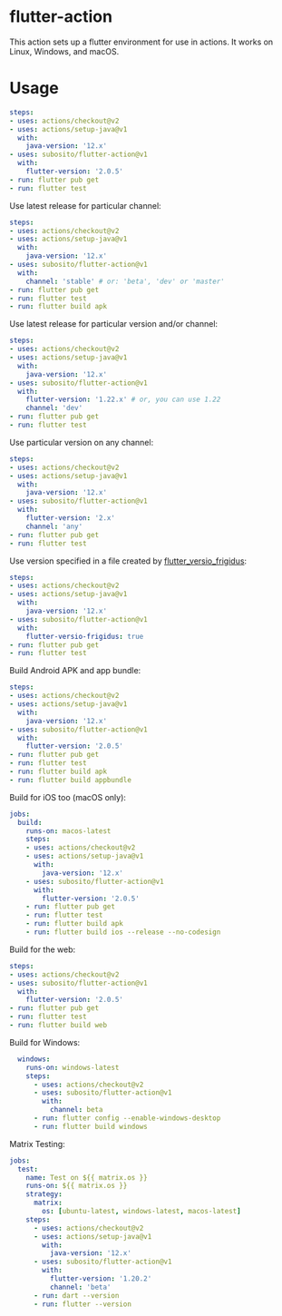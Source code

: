 # flutter-action

This action sets up a flutter environment for use in actions. It works on Linux, Windows, and macOS.

# Usage

```yaml
steps:
- uses: actions/checkout@v2
- uses: actions/setup-java@v1
  with:
    java-version: '12.x'
- uses: subosito/flutter-action@v1
  with:
    flutter-version: '2.0.5'
- run: flutter pub get
- run: flutter test
```

Use latest release for particular channel:

```yaml
steps:
- uses: actions/checkout@v2
- uses: actions/setup-java@v1
  with:
    java-version: '12.x'
- uses: subosito/flutter-action@v1
  with:
    channel: 'stable' # or: 'beta', 'dev' or 'master'
- run: flutter pub get
- run: flutter test
- run: flutter build apk
```

Use latest release for particular version and/or channel:

```yaml
steps:
- uses: actions/checkout@v2
- uses: actions/setup-java@v1
  with:
    java-version: '12.x'
- uses: subosito/flutter-action@v1
  with:
    flutter-version: '1.22.x' # or, you can use 1.22
    channel: 'dev'
- run: flutter pub get
- run: flutter test
```

Use particular version on any channel:

```yaml
steps:
- uses: actions/checkout@v2
- uses: actions/setup-java@v1
  with:
    java-version: '12.x'
- uses: subosito/flutter-action@v1
  with:
    flutter-version: '2.x'
    channel: 'any'
- run: flutter pub get
- run: flutter test
```

Use version specified in a file created by [flutter_versio_frigidus](https://github.com/stelynx/flutter_versio_frigidus):

```yaml
steps:
- uses: actions/checkout@v2
- uses: actions/setup-java@v1
  with:
    java-version: '12.x'
- uses: subosito/flutter-action@v1
  with:
    flutter-versio-frigidus: true
- run: flutter pub get
- run: flutter test
```

Build Android APK and app bundle:

```yaml
steps:
- uses: actions/checkout@v2
- uses: actions/setup-java@v1
  with:
    java-version: '12.x'
- uses: subosito/flutter-action@v1
  with:
    flutter-version: '2.0.5'
- run: flutter pub get
- run: flutter test
- run: flutter build apk
- run: flutter build appbundle
```

Build for iOS too (macOS only):

```yaml
jobs:
  build:
    runs-on: macos-latest
    steps:
    - uses: actions/checkout@v2
    - uses: actions/setup-java@v1
      with:
        java-version: '12.x'
    - uses: subosito/flutter-action@v1
      with:
        flutter-version: '2.0.5'
    - run: flutter pub get
    - run: flutter test
    - run: flutter build apk
    - run: flutter build ios --release --no-codesign
```

Build for the web:

```yaml
steps:
- uses: actions/checkout@v2
- uses: subosito/flutter-action@v1
  with:
    flutter-version: '2.0.5'
- run: flutter pub get
- run: flutter test
- run: flutter build web
```

Build for Windows:

```yaml
  windows:
    runs-on: windows-latest
    steps:
      - uses: actions/checkout@v2
      - uses: subosito/flutter-action@v1
        with:
          channel: beta
      - run: flutter config --enable-windows-desktop
      - run: flutter build windows
```

Matrix Testing:

```yaml
jobs:
  test:
    name: Test on ${{ matrix.os }}
    runs-on: ${{ matrix.os }}
    strategy:
      matrix:
        os: [ubuntu-latest, windows-latest, macos-latest]
    steps:
      - uses: actions/checkout@v2
      - uses: actions/setup-java@v1
        with:
          java-version: '12.x'
      - uses: subosito/flutter-action@v1
        with:
          flutter-version: '1.20.2'
          channel: 'beta'
      - run: dart --version
      - run: flutter --version
```
